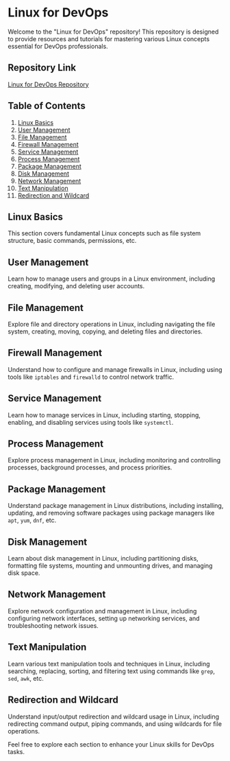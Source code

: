 # Linux for DevOps

Welcome to the "Linux for DevOps" repository! This repository is designed to provide resources and tutorials for mastering various Linux concepts essential for DevOps professionals.

## Repository Link

[Linux for DevOps Repository](https://github.com/r-narayanan4/Linux-For-DevOps)

## Table of Contents

1. [Linux Basics](https://github.com/r-narayanan4/Linux-For-DevOps/tree/main/1.Linux-Basics)
2. [User Management](https://github.com/r-narayanan4/Linux-For-DevOps/tree/main/2.User-Management)
3. [File Management](https://github.com/r-narayanan4/Linux-For-DevOps/tree/main/3.File-Management)
4. [Firewall Management](https://github.com/r-narayanan4/Linux-For-DevOps/tree/main/4.Firewall-Management)
5. [Service Management](https://github.com/r-narayanan4/Linux-For-DevOps/tree/main/5.Service-Management)
6. [Process Management](https://github.com/r-narayanan4/Linux-For-DevOps/tree/main/6.Process-Management)
7. [Package Management](https://github.com/r-narayanan4/Linux-For-DevOps/tree/main/7.Package-Management)
8. [Disk Management](https://github.com/r-narayanan4/Linux-For-DevOps/tree/main/8.Disk-Management)
9. [Network Management](https://github.com/r-narayanan4/Linux-For-DevOps/tree/main/9.Network-Management)
10. [Text Manipulation](https://github.com/r-narayanan4/Linux-For-DevOps/tree/main/10.Text-Manipulation)
11. [Redirection and Wildcard](https://github.com/r-narayanan4/Linux-For-DevOps/tree/main/11.Redirection-and-Wildcard)

## Linux Basics

This section covers fundamental Linux concepts such as file system structure, basic commands, permissions, etc.

## User Management

Learn how to manage users and groups in a Linux environment, including creating, modifying, and deleting user accounts.

## File Management

Explore file and directory operations in Linux, including navigating the file system, creating, moving, copying, and deleting files and directories.

## Firewall Management

Understand how to configure and manage firewalls in Linux, including using tools like `iptables` and `firewalld` to control network traffic.

## Service Management

Learn how to manage services in Linux, including starting, stopping, enabling, and disabling services using tools like `systemctl`.

## Process Management

Explore process management in Linux, including monitoring and controlling processes, background processes, and process priorities.

## Package Management

Understand package management in Linux distributions, including installing, updating, and removing software packages using package managers like `apt`, `yum`, `dnf`, etc.

## Disk Management

Learn about disk management in Linux, including partitioning disks, formatting file systems, mounting and unmounting drives, and managing disk space.

## Network Management

Explore network configuration and management in Linux, including configuring network interfaces, setting up networking services, and troubleshooting network issues.

## Text Manipulation

Learn various text manipulation tools and techniques in Linux, including searching, replacing, sorting, and filtering text using commands like `grep`, `sed`, `awk`, etc.

## Redirection and Wildcard

Understand input/output redirection and wildcard usage in Linux, including redirecting command output, piping commands, and using wildcards for file operations.

Feel free to explore each section to enhance your Linux skills for DevOps tasks.
